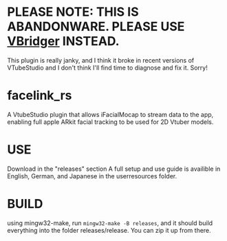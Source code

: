 # PLEASE NOTE: THIS IS ABANDONWARE. PLEASE USE [VBridger](https://store.steampowered.com/app/1898830/VBridger/) INSTEAD.
This plugin is really janky, and I think it broke in recent versions of VTubeStudio and I don't think I'll find time to diagnose and fix it. Sorry!

# facelink_rs
A VtubeStudio plugin that allows iFacialMocap to stream data to the app, enabling full apple ARkit facial tracking to be used for 2D Vtuber models.

# USE
Download in the "releases" section
A full setup and use guide is availible in English, German, and Japanese in the userresources folder.

# BUILD
using mingw32-make, run
`mingw32-make -B releases`, and it should build everything into the folder releases/release. You can zip it up from there.
